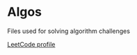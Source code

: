 # Algos
Files used for solving algorithm challenges

[LeetCode profile](https://leetcode.com/raglandasir/)

